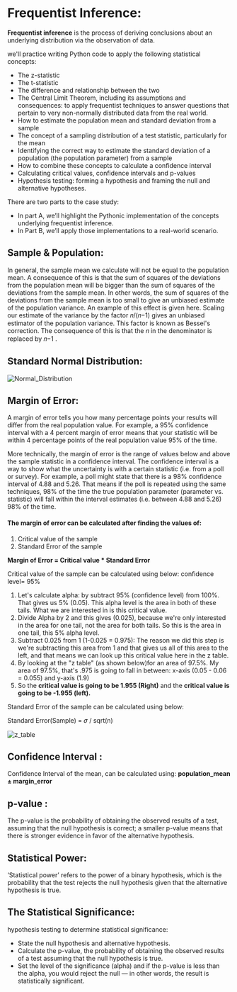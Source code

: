 # Frequentist Inference: 

**Frequentist inference** is the process of deriving conclusions about an underlying distribution via the observation of data. 

we'll practice writing Python code to apply the following statistical concepts:

   * The z-statistic
   * The t-statistic
   * The difference and relationship between the two
   * The Central Limit Theorem, including its assumptions and consequences: to apply frequentist techniques to answer questions that pertain to very non-normally distributed data from the real world.
   * How to estimate the population mean and standard deviation from a sample
   * The concept of a sampling distribution of a test statistic, particularly for the mean
   * Identifying the correct way to estimate the standard deviation of a population (the population parameter) from a sample
   * How to combine these concepts to calculate a confidence interval
   * Calculating critical values, confidence intervals and p-values
   * Hypothesis testing: forming a hypothesis and framing the null and alternative hypotheses.
    

There are two parts to the case study: 
   * In part A, we’ll highlight the Pythonic implementation of the concepts underlying frequentist inference. 
   * In Part B, we’ll apply those implementations to a real-world scenario.    
   
   
## Sample & Population:    

In general, the sample mean we calculate will not be equal to the population mean. A consequence of this is that the sum of squares of the deviations from the population mean will be bigger than the sum of squares of the deviations from the sample mean. In other words, the sum of squares of the deviations from the sample mean is too small to give an unbiased estimate of the population variance. An example of this effect is given here. Scaling our estimate of the variance by the factor  𝑛/(𝑛−1)  gives an unbiased estimator of the population variance. This factor is known as Bessel's correction. The consequence of this is that the  𝑛  in the denominator is replaced by  𝑛−1 .

## Standard Normal Distribution:

![Normal_Distribution](https://user-images.githubusercontent.com/67468718/104243194-11866980-5415-11eb-8d05-166649e01d15.JPG)


## Margin of Error:

A margin of error tells you how many percentage points your results will differ from the real population value. For example, a 95% confidence interval with a 4 percent margin of error means that your statistic will be within 4 percentage points of the real population value 95% of the time.

More technically, the margin of error is the range of values below and above the sample statistic in a confidence interval. The confidence interval is a way to show what the uncertainty is with a certain statistic (i.e. from a poll or survey).
For example, a poll might state that there is a 98% confidence interval of 4.88 and 5.26. That means if the poll is repeated using the same techniques, 98% of the time the true population parameter (parameter vs. statistic) will fall within the interval estimates (i.e. between 4.88 and 5.26) 98% of the time.

#### The margin of error can be calculated after finding the values of:
  1. Critical value of the sample
  2. Standard Error of the sample 
  
**Margin of Error = Critical value * Standard Error**
  
Critical value of the sample can be calculated using below: 
  confidence level= 95% 

  1. Let's calculate alpha: by subtract 95% (confidence level) from 100%. That gives us 5% (0.05). This alpha level is the area in both of these tails. What we are interested in is this critical value.
  2. Divide Alpha by 2 and this gives (0.025), because we're only interested in the area for one tail, not the area for both tails. So this is the area in one tail, this 5% alpha level. 
  3. Subtract 0.025 from 1 (1-0.025 = 0.975): The reason we did this step is we're subtracting this area from 1 and that gives us all of this area to the left, and that means we can look up this critical value here in the z table. 
  4. By looking at the "z table" (as shown below)for an area of 97.5%. My area of 97.5%, that's .975 is going to fall in between: x-axis (0.05 - 0.06 = 0.055) and y-axis (1.9)
  5. So the **critical value is going to be 1.955 (Right)** and the **critical value is going to be -1.955 (left).**
  
Standard Error of the sample can be calculated using below:  
 
 Standard Error(Sample) = 𝜎 / sqrt(n)
 
 ![z_table](https://user-images.githubusercontent.com/67468718/104377243-08f86680-54db-11eb-9ef4-46983ea1a97d.JPG)
 
## Confidence Interval :
Confidence Interval of the mean, can be calculated using: **population_mean ± margin_error**

## p-value :

The p-value is the probability of obtaining the observed results of a test, assuming that the null hypothesis is correct; a smaller p-value means that there is stronger evidence in favor of the alternative hypothesis.

## Statistical Power:

‘Statistical power’ refers to the power of a binary hypothesis, which is the probability that the test rejects the null hypothesis given that the alternative hypothesis is true.

## The Statistical Significance:

hypothesis testing to determine statistical significance:
  * State the null hypothesis and alternative hypothesis. 
  * Calculate the p-value, the probability of obtaining the observed results of a test assuming that the null hypothesis is true. 
  * Set the level of the significance (alpha) and if the p-value is less than the alpha, you would reject the null — in other words, the result is statistically significant.





